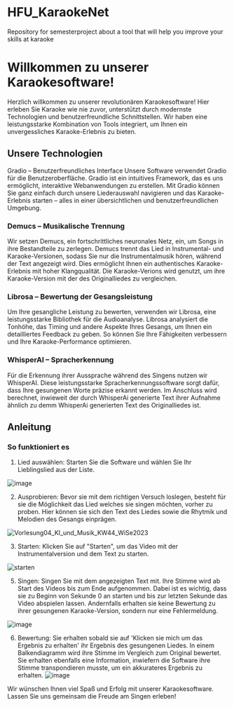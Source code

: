 # HFU_KaraokeNet
Repository for semesterproject about a tool that will help you improve your skills at karaoke


# Willkommen zu unserer Karaokesoftware!
Herzlich willkommen zu unserer revolutionären Karaokesoftware! Hier erleben Sie Karaoke wie nie zuvor, unterstützt durch modernste Technologien und benutzerfreundliche Schnittstellen. Wir haben eine leistungsstarke Kombination von Tools integriert, um Ihnen ein unvergessliches Karaoke-Erlebnis zu bieten.

## Unsere Technologien
Gradio – Benutzerfreundliches Interface
Unsere Software verwendet Gradio für die Benutzeroberfläche. Gradio ist ein intuitives Framework, das es uns ermöglicht, interaktive Webanwendungen zu erstellen. Mit Gradio können Sie ganz einfach durch unsere Liederauswahl navigieren und das Karaoke-Erlebnis starten – alles in einer übersichtlichen und benutzerfreundlichen Umgebung.

### Demucs – Musikalische Trennung
Wir setzen Demucs, ein fortschrittliches neuronales Netz, ein, um Songs in ihre Bestandteile zu zerlegen. Demucs trennt das Lied in Instrumental- und Karaoke-Versionen, sodass Sie nur die Instrumentalmusik hören, während der Text angezeigt wird. Dies ermöglicht Ihnen ein authentisches Karaoke-Erlebnis mit hoher Klangqualität. Die Karaoke-Verions wird genutzt, um ihre Karaoke-Version mit der des Originalliedes zu vergleichen.

### Librosa – Bewertung der Gesangsleistung
Um Ihre gesangliche Leistung zu bewerten, verwenden wir Librosa, eine leistungsstarke Bibliothek für die Audioanalyse. Librosa analysiert die Tonhöhe, das Timing und andere Aspekte Ihres Gesangs, um Ihnen ein detailliertes Feedback zu geben. So können Sie Ihre Fähigkeiten verbessern und Ihre Karaoke-Performance optimieren.

### WhisperAI – Spracherkennung
Für die Erkennung ihrer Aussprache während des Singens nutzen wir WhisperAI. Diese leistungsstarke Spracherkennungssoftware sorgt dafür, dass Ihre gesungenen Worte präzise erkannt werden. Im Anschluss wird berechnet, inwieweit der durch WhisperAi generierte Text ihrer Aufnahme ähnlich zu demm WhisperAi generierten Text des Originalliedes ist.


## Anleitung
### So funktioniert es
1. Lied auswählen: Starten Sie die Software und wählen Sie Ihr Lieblingslied aus der Liste.

![image](https://github.com/GenosseJannik/HFU_KaraokeNet/assets/165167290/ada17e06-8cfd-4115-832d-0ed615805e01)

2. Ausprobieren: Bevor sie mit dem richtigen Versuch loslegen, besteht für sie die Möglichkeit das Lied welches sie singen möchten, vorher zu proben. Hier können sie sich den Text des Liedes sowie die Rhytmik und Melodien des Gesangs einprägen.
   
![Vorlesung04_KI_und_Musik_KW44_WiSe2023](https://github.com/GenosseJannik/HFU_KaraokeNet/assets/165167290/0d8804d8-b919-41ae-8e89-391ded1a9a53)
  
3. Starten: Klicken Sie auf "Starten", um das Video mit der Instrumentalversion und dem Text zu starten.

![starten](https://github.com/GenosseJannik/HFU_KaraokeNet/assets/165167290/88941996-e89a-4d63-a297-4c87c341f3a3)
   
5. Singen: Singen Sie mit dem angezeigten Text mit. Ihre Stimme wird ab Start des Videos bis zum Ende aufgenommen. Dabei ist es wichtig, dass sie zu Beginn von Sekunde 0 an starten und bis zur letzten Sekunde das Video abspielen lassen. Andernfalls erhalten sie keine Bewertung zu ihrer gesungenen Karaoke-Version, sondern nur eine Fehlermeldung.

![image](https://github.com/GenosseJannik/HFU_KaraokeNet/assets/165167290/c4eacde5-244b-446b-8546-aa7dc7f6b0db)

6. Bewertung: Sie erhalten sobald sie auf 'Klicken sie mich um das Ergebnis zu erhalten' ihr Ergebnis des gesungenen Liedes. In einem Balkendiagramm wird ihre Stimme im Vergleich zum Original bewertet.
Sie erhalten ebenfalls eine Information, inwiefern die Software ihre Stimme transpondieren musste, um ein akkurateres Ergebnis zu erhalten.
![image](https://github.com/GenosseJannik/HFU_KaraokeNet/assets/165167290/a8e0b55c-0726-42a0-9209-febde4ffa394)


Wir wünschen Ihnen viel Spaß und Erfolg mit unserer Karaokesoftware. Lassen Sie uns gemeinsam die Freude am Singen erleben!



